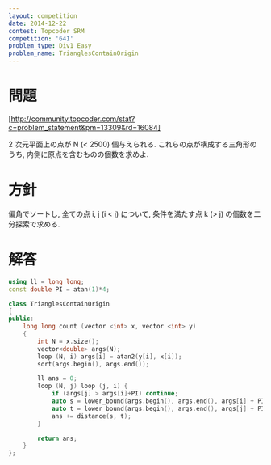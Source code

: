 ```yaml
---
layout: competition
date: 2014-12-22
contest: Topcoder SRM
competition: '641'
problem_type: Div1 Easy
problem_name: TrianglesContainOrigin
---
```


# 問題

[http://community.topcoder.com/stat?c=problem_statement&pm=13309&rd=16084]

2 次元平面上の点が N (< 2500) 個与えられる. これらの点が構成する三角形のうち, 内側に原点を含むものの個数を求めよ.

# 方針

偏角でソートし, 全ての点 i, j (i < j) について, 条件を満たす点 k (> j) の個数を二分探索で求める.

# 解答

```cpp
using ll = long long;
const double PI = atan(1)*4;

class TrianglesContainOrigin
{
public:
    long long count (vector <int> x, vector <int> y)
    {
        int N = x.size();
        vector<double> args(N);
        loop (N, i) args[i] = atan2(y[i], x[i]);
        sort(args.begin(), args.end());

        ll ans = 0;
        loop (N, j) loop (j, i) {
            if (args[j] > args[i]+PI) continue;
            auto s = lower_bound(args.begin(), args.end(), args[i] + PI);
            auto t = lower_bound(args.begin(), args.end(), args[j] + PI);
            ans += distance(s, t);
        }

        return ans;
    }
};
```
